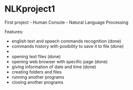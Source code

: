 # NLKproject1
First project - Human Console - Natural Language Processing

Features:
 - english text and speech commands recognition (done)
 - commands history with posibility to save it to file (done)
 -
 - opening text files (done)
 - opening web browser with specific page (done)
 - giving information of date and time (done)
 - creating folders and files
 - running another programs
 - closing another programs
